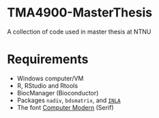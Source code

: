 # TMA4900-MasterThesis
A collection of code used in master thesis at NTNU

# Requirements

- Windows computer/VM
- R, RStudio and Rtools
- BiocManager (Bioconductor)
- Packages `nadiv`, `bdsmatrix`, and [`INLA`](https://www.r-inla.org/download-install)
- The font [Computer Modern](https://www.checkmyworking.com/cm-web-fonts/) (Serif)
